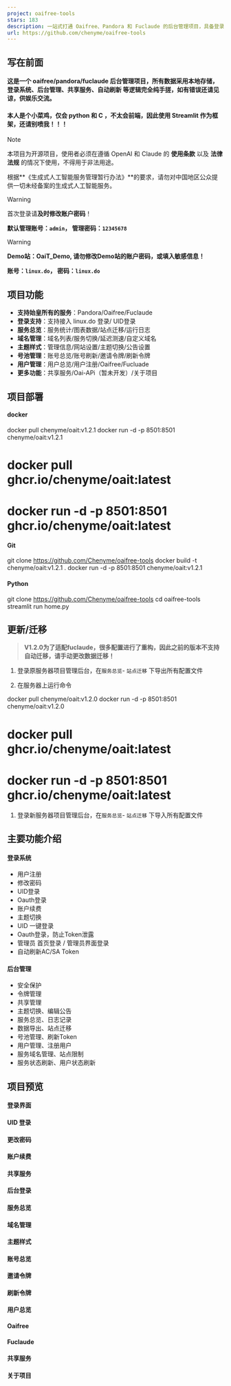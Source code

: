 ```yaml
---
project: oaifree-tools
stars: 183
description: 一站式打通 Oaifree、Pandora 和 Fuclaude 的后台管理项目，具备登录系统、用户管理、Token管理、号池管理、共享服务、Linux.do认证 等多功能集成项目，助力各位更快捷的管理 LINUX DO 相关服务！
url: https://github.com/chenyme/oaifree-tools
---
```


写在前面
----

#### 这是一个 oaifree/pandora/fuclaude 后台管理项目，所有数据采用本地存储，登录系统、后台管理、共享服务、自动刷新 等逻辑完全纯手搓，如有错误还请见谅，供娱乐交流。

#### 本人是个小菜鸡，仅会 python 和 C ，不太会前端，因此使用 Streamlit 作为框架，还请别喷我！！！

Note

本项目为开源项目，使用者必须在遵循 OpenAI 和 Claude 的 **使用条款** 以及 **法律法规** 的情况下使用，不得用于非法用途。

根据**《生成式人工智能服务管理暂行办法》**的要求，请勿对中国地区公众提供一切未经备案的生成式人工智能服务。

Warning

首次登录请**及时修改账户密码**！

**默认管理账号：`admin`， 管理密码：`12345678`**

Warning

**Demo站：OaiT\_Demo, 请勿修改Demo站的账户密码，或填入敏感信息！**

**账号：`linux.do`， 密码：`linux.do`**

项目功能
----

-   **支持始皇所有的服务**：Pandora/Oaifree/Fuclaude
-   **登录支持**：支持接入 linux.do 登录/ UID登录
-   **服务总览**：服务统计/图表数据/站点迁移/运行日志
-   **域名管理**：域名列表/服务切换/延迟测速/自定义域名
-   **主题样式**：管理信息/网站设置/主题切换/公告设置
-   **号池管理**：账号总览/账号刷新/邀请令牌/刷新令牌
-   **用户管理**：用户总览/用户注册/Oaifree/Fucluade
-   **更多功能**：共享服务/Oai-APi（暂未开发）/关于项目

项目部署
----

#### docker

docker pull chenyme/oait:v1.2.1
docker run -d -p 8501:8501 chenyme/oait:v1.2.1

# docker pull ghcr.io/chenyme/oait:latest
# docker run -d -p 8501:8501 ghcr.io/chenyme/oait:latest

#### Git

git clone https://github.com/Chenyme/oaifree-tools
docker build -t chenyme/oait:v1.2.1 .
docker run -d -p 8501:8501 chenyme/oait:v1.2.1

#### Python

git clone https://github.com/Chenyme/oaifree-tools
cd oaifree-tools
streamlit run home.py

更新/迁移
-----

> **V1.2.0为了适配fuclaude，很多配置进行了重构，因此之前的版本不支持自动迁移，请手动更改数据迁移！**

1.  登录原服务器项目管理后台，在`服务总览`\- `站点迁移` 下导出所有配置文件
    
2.  在服务器上运行命令
    

docker pull chenyme/oait:v1.2.0
docker run -d -p 8501:8501 chenyme/oait:v1.2.0

# docker pull ghcr.io/chenyme/oait:latest
# docker run -d -p 8501:8501 ghcr.io/chenyme/oait:latest

1.  登录新服务器项目管理后台，在`服务总览`\- `站点迁移` 下导入所有配置文件

主要功能介绍
------

#### 登录系统

-   用户注册
-   修改密码
-   UID登录
-   Oauth登录
-   账户续费
-   主题切换
-   UID 一键登录
-   Oauth登录，防止Token泄露
-   管理员 首页登录 / 管理员界面登录
-   自动刷新AC/SA Token

#### 后台管理

-   安全保护
-   令牌管理
-   共享管理
-   主题切换、编辑公告
-   服务总览、日志记录
-   数据导出、站点迁移
-   号池管理、刷新Token
-   用户管理、注册用户
-   服务域名管理、站点限制
-   服务状态刷新、用户状态刷新

项目预览
----

#### 登录界面

#### UID 登录

#### 更改密码

#### 账户续费

#### 共享服务

#### 后台登录

#### 服务总览

#### 域名管理

#### 主题样式

#### 账号总览

#### 邀请令牌

#### 刷新令牌

#### 用户总览

#### Oaifree

#### Fuclaude

#### 共享服务

#### 关于项目

